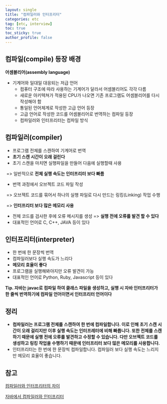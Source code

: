 ```yaml
---
layout: single
title: "컴파일러와 인터프리터"
categories: etc
tag: [etc, interview]
toc: true
toc_sticky: true
author_profile: false
---
```

## 컴파일(compile) 등장 배경

**어셈블리어(assembly language)**

* 기계어와 일대일 대응되는 저급 언어
  * 컴퓨터 구조에 따라 사용하는 기계어가 달라서 어셈블리어도 각각 다름
  * 새로운 아키텍쳐가 적용된 CPU가 나오면 기존 프로그램도 어셈블리어를 다시 작성해야 함
  * 통일된 언어체계로 작성한 고급 언어 등장
  * 고급 언어로 작성한 코드를 어셈블리어로 번역하는 컴파일 등장
  * 컴파일러와 인터프리터는 컴파일 방식



## 컴파일러(compiler)

* 프로그램 전체를 스캔하여 기계어로 번역
* **초기 스캔 시간이 오래 걸린다**
* 초기 스캔을 마치면 실행파일을 만들어 다음에 실행할때 사용

​	=> 일반적으로 **전체 실행 속도는 인터프리터 보다 빠름**

* 번역 과정에서 오브젝트 코드 파일 작성

​	=> 오브젝트 코드를 묶어서 하나의 실행 파일로 다시 만드는 링킹(Linking) 작업 수행

​	=> **인터프리터 보다 많은 메모리 사용**

* 전체 코드를 검사한 후에 오류 메시지를 생성 => **실행 전에 오류를 발견 할 수 있다**
* 대표적인 언어로 C, C++, JAVA 등이 있다



## 인터프리터(interpreter)

* 한 번에 한 문장씩 번역
* 컴파일러보다 실행 속도가 느리다
* **메모리 효율이 좋다**
* 프로그램을 실행해봐야지만 오류 발견이 가능
* 대표적인 언어로 Python, Ruby, Javascript 등이 있다



**Tip. 자바는 javac로 컴파일 하여 클래스 파일을 생성하고, 실행 시 자바 인터프리터가 한 줄씩 번역하기에 컴파일 언어이면서 인터프리터 언어이다**



## 정리

* **컴파일러는 프로그램 전체를 스캔하여 한 번에 컴파일합니다. 이로 인해 초기 스캔 시간이 오래 걸리지만 이후 실행 속도는 인터프레터에 비해 빠릅니다. 또한 전체를 스캔하기 때문에 실행 전에 오류를 발견하고 수정할 수 있습니다. 다만 오브젝트 코드를 생성하고 링킹 작업을 수행하기 때문에 인터프리터 보다 많은 메모리를 사용합니다.**
* 인터프리터는 한 번에 한 문장씩 컴파일합니다. 컴파일러 보다 실행 속도는 느리지만 메모리 효율이 좋습니다.



## 참고

<a href="https://velog.io/@jhur98/%EC%BB%B4%ED%8C%8C%EC%9D%BC%EB%9F%ACcompiler%EC%99%80-%EC%9D%B8%ED%84%B0%ED%94%84%EB%A6%AC%ED%84%B0interpreter%EC%9D%98-%EC%B0%A8%EC%9D%B4" target="_blank">컴파일러와 인터프리터의 차이</a>

<a href="https://velog.io/@jaeyunn_15/OS-Compiler-vs-Interpreter" target="_blank">자바에서 컴파일러와 인터프리터</a>

